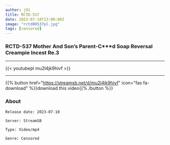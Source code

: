 ```yaml
---
author: j91
title: RCTD-537
date: 2023-07-10T13:00:00Z
image: "rctd00537pl.jpg"
tags: [censored]
---
```


### RCTD-537 Mother And Son’s Parent-C***d Soap Reversal Creampie Incest Re.3
___

{{< youtubepl mu2l4jk9hivf >}}
___

{{% button href="https://streamsb.net/d/mu2l4jk9hivf" icon="fas fa-download" %}}download this video{{% /button %}}
### About

`Release date: 2023-07-10`

`Server: StreamSB`

`Type: Video/mp4`

`Genre:	Censored`

